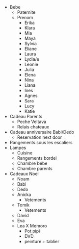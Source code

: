- Bebe
    - Paternite
    - Prenom
        - Erika
        - Klara
        - Mia
        - Maya
        - Sylvia
        - Eliane
        - Laura
        - Lydia/e
        - Leonie
        - Julia
        - Elena
        - Nina
        - Liana
        - Ines
        - Agnes
        - Sara
        - Lucy
        - Katie
- Cadeau Parents
    * Peche Veltava
    * Relais chateaux
- Cadeau anniversaire Babi/Dedo
    * Reservation next door 
- Rangements sous les escaliers
- Lampes
    - Cuisine
    - Rangements bordel
    - Chambre bebe
    - Chambre parents
- Cadeaux Noel
    - Noam
    - Babi
    - Dedo
    - Anicka
        * Vetements
    - Tomik
        * Vetements
    - David
    - Eva
    - Lea
        X Memoro
        * Pot pipi
        * DVD
        * peinture + tablier

